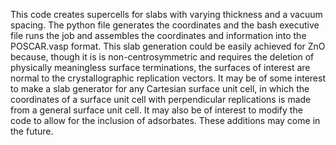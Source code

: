 This code creates supercells for slabs with varying thickness and a vacuum spacing. The python file generates the coordinates and the bash executive file runs the job and assembles the coordinates and information into the POSCAR.vasp format. This slab generation could be easily achieved for ZnO because, though it is is non-centrosymmetric and requires the deletion of physically meaningless surface terminations, the surfaces of interest are normal to the crystallographic replication vectors. It may be of some interest to make a slab generator for any Cartesian surface unit cell, in which the coordinates of a surface unit cell with perpendicular replications is made from a general surface unit cell. It may also be of interest to modify the code to allow for the inclusion of adsorbates. These additions may come in the future.
